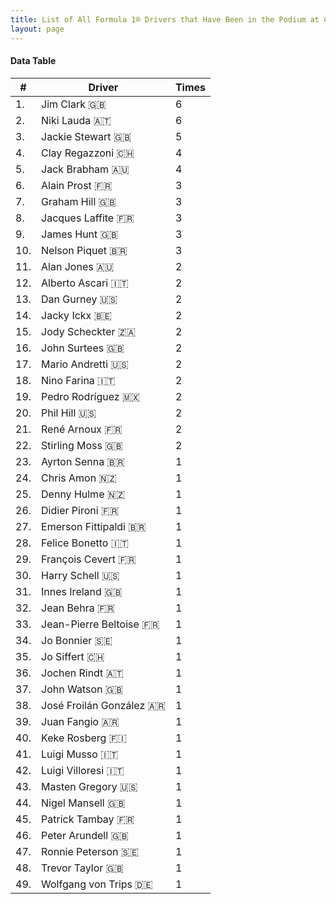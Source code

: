 ```yaml
---
title: List of All Formula 1® Drivers that Have Been in the Podium at Circuit Park Zandvoort
layout: page
---
```


<canvas id="chart" width="400" height="180"></canvas>
<script>
var data = {
    "datasets": [
        {
            "backgroundColor": "#f3a935",
            "borderColor": "#f68639",
            "borderWidth": 1,
            "data": [
                6.0,
                6.0,
                5.0,
                4.0,
                4.0,
                3.0,
                3.0,
                3.0,
                3.0,
                3.0,
                2.0,
                2.0,
                2.0,
                2.0,
                2.0,
                2.0,
                2.0,
                2.0,
                2.0,
                2.0,
                2.0,
                2.0,
                1.0,
                1.0,
                1.0,
                1.0,
                1.0,
                1.0,
                1.0,
                1.0,
                1.0,
                1.0,
                1.0,
                1.0,
                1.0,
                1.0,
                1.0,
                1.0,
                1.0,
                1.0,
                1.0,
                1.0,
                1.0,
                1.0,
                1.0,
                1.0,
                1.0,
                1.0,
                1.0
            ],
            "label": "Times"
        }
    ],
    "labels": [
        "Jim Clark 🇬🇧",
        "Niki Lauda 🇦🇹",
        "Jackie Stewart 🇬🇧",
        "Clay Regazzoni 🇨🇭",
        "Jack Brabham 🇦🇺",
        "Alain Prost 🇫🇷",
        "Graham Hill 🇬🇧",
        "Jacques Laffite 🇫🇷",
        "James Hunt 🇬🇧",
        "Nelson Piquet 🇧🇷",
        "Alan Jones 🇦🇺",
        "Alberto Ascari 🇮🇹",
        "Dan Gurney 🇺🇸",
        "Jacky Ickx 🇧🇪",
        "Jody Scheckter 🇿🇦",
        "John Surtees 🇬🇧",
        "Mario Andretti 🇺🇸",
        "Nino Farina 🇮🇹",
        "Pedro Rodríguez 🇲🇽",
        "Phil Hill 🇺🇸",
        "René Arnoux 🇫🇷",
        "Stirling Moss 🇬🇧",
        "Ayrton Senna 🇧🇷",
        "Chris Amon 🇳🇿",
        "Denny Hulme 🇳🇿",
        "Didier Pironi 🇫🇷",
        "Emerson Fittipaldi 🇧🇷",
        "Felice Bonetto 🇮🇹",
        "François Cevert 🇫🇷",
        "Harry Schell 🇺🇸",
        "Innes Ireland 🇬🇧",
        "Jean Behra 🇫🇷",
        "Jean-Pierre Beltoise 🇫🇷",
        "Jo Bonnier 🇸🇪",
        "Jo Siffert 🇨🇭",
        "Jochen Rindt 🇦🇹",
        "John Watson 🇬🇧",
        "José Froilán González 🇦🇷",
        "Juan Fangio 🇦🇷",
        "Keke Rosberg 🇫🇮",
        "Luigi Musso 🇮🇹",
        "Luigi Villoresi 🇮🇹",
        "Masten Gregory 🇺🇸",
        "Nigel Mansell 🇬🇧",
        "Patrick Tambay 🇫🇷",
        "Peter Arundell 🇬🇧",
        "Ronnie Peterson 🇸🇪",
        "Trevor Taylor 🇬🇧",
        "Wolfgang von Trips 🇩🇪"
    ]
};
var options = {
  legend: {
    display: false
  },
  scales: {
    xAxes: [{
      ticks: {
        beginAtZero: true,
        maxRotation: 180,
        display: window.innerWidth > 800
      }
    }],
    yAxes: [{
      ticks: {
        beginAtZero: true
      }
    }]
  },
  onResize: function(chart, size) {
    chart.options.scales.xAxes[0].ticks.display = size.width > 800;
  }
};
new Chart("chart", {
    data: data,
    type: 'bar',
    options: options
});
</script>



#### Data Table

| # | Driver | Times |
|--|--|--|
| 1. | Jim Clark 🇬🇧 | 6 |
| 2. | Niki Lauda 🇦🇹 | 6 |
| 3. | Jackie Stewart 🇬🇧 | 5 |
| 4. | Clay Regazzoni 🇨🇭 | 4 |
| 5. | Jack Brabham 🇦🇺 | 4 |
| 6. | Alain Prost 🇫🇷 | 3 |
| 7. | Graham Hill 🇬🇧 | 3 |
| 8. | Jacques Laffite 🇫🇷 | 3 |
| 9. | James Hunt 🇬🇧 | 3 |
| 10. | Nelson Piquet 🇧🇷 | 3 |
| 11. | Alan Jones 🇦🇺 | 2 |
| 12. | Alberto Ascari 🇮🇹 | 2 |
| 13. | Dan Gurney 🇺🇸 | 2 |
| 14. | Jacky Ickx 🇧🇪 | 2 |
| 15. | Jody Scheckter 🇿🇦 | 2 |
| 16. | John Surtees 🇬🇧 | 2 |
| 17. | Mario Andretti 🇺🇸 | 2 |
| 18. | Nino Farina 🇮🇹 | 2 |
| 19. | Pedro Rodríguez 🇲🇽 | 2 |
| 20. | Phil Hill 🇺🇸 | 2 |
| 21. | René Arnoux 🇫🇷 | 2 |
| 22. | Stirling Moss 🇬🇧 | 2 |
| 23. | Ayrton Senna 🇧🇷 | 1 |
| 24. | Chris Amon 🇳🇿 | 1 |
| 25. | Denny Hulme 🇳🇿 | 1 |
| 26. | Didier Pironi 🇫🇷 | 1 |
| 27. | Emerson Fittipaldi 🇧🇷 | 1 |
| 28. | Felice Bonetto 🇮🇹 | 1 |
| 29. | François Cevert 🇫🇷 | 1 |
| 30. | Harry Schell 🇺🇸 | 1 |
| 31. | Innes Ireland 🇬🇧 | 1 |
| 32. | Jean Behra 🇫🇷 | 1 |
| 33. | Jean-Pierre Beltoise 🇫🇷 | 1 |
| 34. | Jo Bonnier 🇸🇪 | 1 |
| 35. | Jo Siffert 🇨🇭 | 1 |
| 36. | Jochen Rindt 🇦🇹 | 1 |
| 37. | John Watson 🇬🇧 | 1 |
| 38. | José Froilán González 🇦🇷 | 1 |
| 39. | Juan Fangio 🇦🇷 | 1 |
| 40. | Keke Rosberg 🇫🇮 | 1 |
| 41. | Luigi Musso 🇮🇹 | 1 |
| 42. | Luigi Villoresi 🇮🇹 | 1 |
| 43. | Masten Gregory 🇺🇸 | 1 |
| 44. | Nigel Mansell 🇬🇧 | 1 |
| 45. | Patrick Tambay 🇫🇷 | 1 |
| 46. | Peter Arundell 🇬🇧 | 1 |
| 47. | Ronnie Peterson 🇸🇪 | 1 |
| 48. | Trevor Taylor 🇬🇧 | 1 |
| 49. | Wolfgang von Trips 🇩🇪 | 1 |
